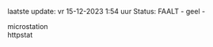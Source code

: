 laatste update: 
vr 15-12-2023  1:54   uur 
Status: FAALT - geel - 
<div class="service Y">microstation</div><div class="service G">httpstat</div>